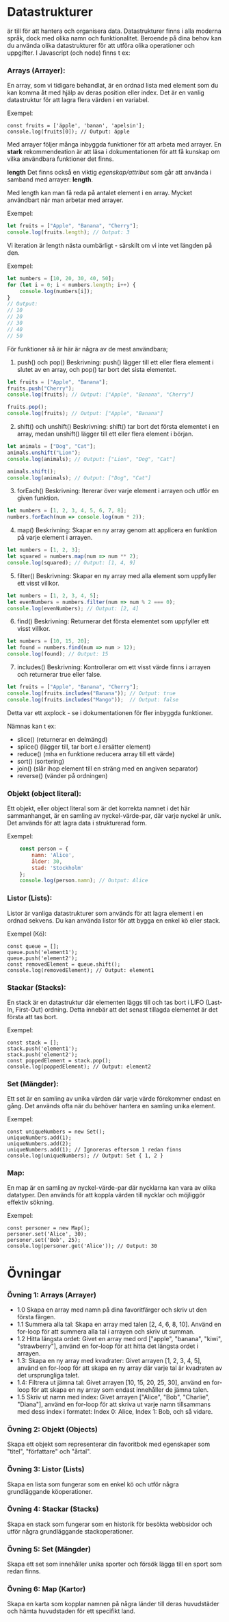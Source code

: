 # Datastrukturer 
är till för att hantera och organisera data. 
Datastrukturer finns i alla moderna språk, dock med olika namn och funktionalitet.
Beroende på dina behov kan du använda olika datastrukturer för att utföra olika operationer och uppgifter.
I Javascript (och node) finns t ex:

### Arrays (Arrayer):
En array, som vi tidigare behandlat, är en ordnad lista med element som du kan komma åt med hjälp av deras position eller index. Det är en vanlig datastruktur för att lagra flera värden i en variabel.

Exempel:

    const fruits = ['äpple', 'banan', 'apelsin'];
    console.log(fruits[0]); // Output: äpple



Med arrayer följer många inbyggda funktioner för att arbeta med arrayer. En **stark** rekommendeation är att läsa i dokumentationen för att få kunskap om vilka användbara funktioner det finns.

**length**
Det finns också en viktig *egenskap/attribut* som går att använda i samband med arrayer: **length**.

Med length kan man få reda på antalet element i en array. Mycket användbart när man arbetar med arrayer.

Exempel:
```javascript
let fruits = ["Apple", "Banana", "Cherry"];
console.log(fruits.length); // Output: 3
```

Vi iteration är length nästa oumbärligt - särskilt om vi inte vet längden på den.

Exempel:

```javascript
let numbers = [10, 20, 30, 40, 50];
for (let i = 0; i < numbers.length; i++) {
    console.log(numbers[i]);
}
// Output:
// 10
// 20
// 30
// 40
// 50
```

För funktioner så är här är några av de mest användbara;

1. push() och pop()
Beskrivning: push() lägger till ett eller flera element i slutet av en array, och pop() tar bort det sista elementet.

```javascript
let fruits = ["Apple", "Banana"];
fruits.push("Cherry");
console.log(fruits); // Output: ["Apple", "Banana", "Cherry"]

fruits.pop();
console.log(fruits); // Output: ["Apple", "Banana"]
```

2. shift() och unshift()
Beskrivning: shift() tar bort det första elementet i en array, medan unshift() lägger till ett eller flera element i början.

```javascript
let animals = ["Dog", "Cat"];
animals.unshift("Lion");
console.log(animals); // Output: ["Lion", "Dog", "Cat"]

animals.shift();
console.log(animals); // Output: ["Dog", "Cat"]
```

3. forEach()
Beskrivning: Itererar över varje element i arrayen och utför en given funktion.

```javascript
let numbers = [1, 2, 3, 4, 5, 6, 7, 8];
numbers.forEach(num => console.log(num * 2));
```

4. map()
Beskrivning: Skapar en ny array genom att applicera en funktion på varje element i arrayen.

```javascript
let numbers = [1, 2, 3];
let squared = numbers.map(num => num ** 2);
console.log(squared); // Output: [1, 4, 9]
```

5. filter()
Beskrivning: Skapar en ny array med alla element som uppfyller ett visst villkor.
```javascript
let numbers = [1, 2, 3, 4, 5];
let evenNumbers = numbers.filter(num => num % 2 === 0);
console.log(evenNumbers); // Output: [2, 4]
```

6. find()
Beskrivning: Returnerar det första elementet som uppfyller ett visst villkor.

```javascript
let numbers = [10, 15, 20];
let found = numbers.find(num => num > 12);
console.log(found); // Output: 15
```

7. includes()
Beskrivning: Kontrollerar om ett visst värde finns i arrayen och returnerar true eller false.

```javascript
let fruits = ["Apple", "Banana", "Cherry"];
console.log(fruits.includes("Banana")); // Output: true
console.log(fruits.includes("Mango"));  // Output: false
```

Detta var ett axplock - se i dokumentationen för fler inbyggda funktioner.

Nämnas kan t ex:
- slice() (returnerar en delmängd)
- splice() (lägger till, tar bort e.l ersätter element)
- reduce() (mha en funktione reducera array till ett värde)
- sort() (sortering)
- join()  (slår ihop element till en sträng med en angiven separator)
- reverse() (vänder på ordningen)

### Objekt (object literal):
Ett objekt, eller object literal som är det korrekta namnet i det här sammanhanget, är en samling av nyckel-värde-par, där varje nyckel är unik. Det används för att lagra data i strukturerad form.

Exempel:

```javascript
    const person = {
        namn: 'Alice',
        ålder: 30,
        stad: 'Stockholm'
    };
    console.log(person.namn); // Output: Alice
```

### Listor (Lists):
Listor är vanliga datastrukturer som används för att lagra element i en ordnad sekvens. Du kan använda listor för att bygga en enkel kö eller stack.

Exempel (Kö):

    const queue = [];
    queue.push('element1');
    queue.push('element2');
    const removedElement = queue.shift();
    console.log(removedElement); // Output: element1

### Stackar (Stacks):
En stack är en datastruktur där elementen läggs till och tas bort i LIFO (Last-In, First-Out) ordning. Detta innebär att det senast tillagda elementet är det första att tas bort.

Exempel:

    const stack = [];
    stack.push('element1');
    stack.push('element2');
    const poppedElement = stack.pop();
    console.log(poppedElement); // Output: element2

### Set (Mängder):
Ett set är en samling av unika värden där varje värde förekommer endast en gång. Det används ofta när du behöver hantera en samling unika element.

Exempel:

    const uniqueNumbers = new Set();
    uniqueNumbers.add(1);
    uniqueNumbers.add(2);
    uniqueNumbers.add(1); // Ignoreras eftersom 1 redan finns
    console.log(uniqueNumbers); // Output: Set { 1, 2 }

### Map:
En map är en samling av nyckel-värde-par där nycklarna kan vara av olika datatyper. Den används för att koppla värden till nycklar och möjliggör effektiv sökning.

Exempel:

    const personer = new Map();
    personer.set('Alice', 30);
    personer.set('Bob', 25);
    console.log(personer.get('Alice')); // Output: 30



# Övningar

### Övning 1: Arrays (Arrayer)
- 1.0 Skapa en array med namn på dina favoritfärger och skriv ut den första färgen.
- 1.1 Summera alla tal: Skapa en array med talen [2, 4, 6, 8, 10]. Använd en for-loop för att summera alla tal i arrayen och skriv ut summan.
- 1.2 Hitta längsta ordet: Givet en array med ord ["apple", "banana", "kiwi", "strawberry"], använd en for-loop för att hitta det längsta ordet i arrayen.
- 1.3: Skapa en ny array med kvadrater: Givet arrayen [1, 2, 3, 4, 5], använd en for-loop för att skapa en ny array där varje tal är kvadraten av det ursprungliga talet.
- 1.4: Filtrera ut jämna tal: Givet arrayen [10, 15, 20, 25, 30], använd en for-loop för att skapa en ny array som endast innehåller de jämna talen.
- 1.5 Skriv ut namn med index: Givet arrayen ["Alice", "Bob", "Charlie", "Diana"], använd en for-loop för att skriva ut varje namn tillsammans med dess index i formatet: Index 0: Alice, Index 1: Bob, och så vidare.


### Övning 2: Objekt (Objects)
Skapa ett objekt som representerar din favoritbok med egenskaper som "titel", "författare" och "årtal".

### Övning 3: Listor (Lists)
Skapa en lista som fungerar som en enkel kö och utför några grundläggande köoperationer.

### Övning 4: Stackar (Stacks)
Skapa en stack som fungerar som en historik för besökta webbsidor och utför några grundläggande stackoperationer.

### Övning 5: Set (Mängder)
Skapa ett set som innehåller unika sporter och försök lägga till en sport som redan finns.

### Övning 6: Map (Kartor)
Skapa en karta som kopplar namnen på några länder till deras huvudstäder och hämta huvudstaden för ett specifikt land.

